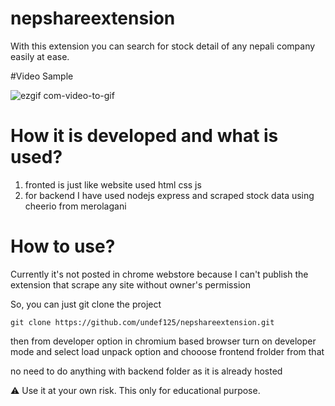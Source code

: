 # nepshareextension
With this extension you can search for stock detail of any nepali company easily at ease.

#Video Sample

![ezgif com-video-to-gif](https://github.com/undef125/nepshareextension/assets/86185111/13d90b17-eee9-4fd6-96ab-4c32ed2115b1)


# How it is developed and what is used?
1) fronted is just like website used html css js
2) for backend I have used nodejs express and scraped stock data using cheerio from merolagani

# How to use?
Currently it's not posted in chrome webstore because I can't publish the extension that scrape any site without owner's permission

So, you can just git clone the project
```
git clone https://github.com/undef125/nepshareextension.git
```
then from developer option in chromium based browser turn on developer mode and select load unpack option and chooose frontend frolder from that

no need to do anything with backend folder as it is already hosted

⚠️ Use it at your own risk. This only for educational purpose.
